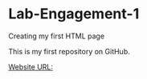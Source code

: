 # Lab-Engagement-1
Creating my first HTML page

This is my first repository on GitHub.

[Website URL:](https://pyexops.github.io/Lab-Engagement-1/)
